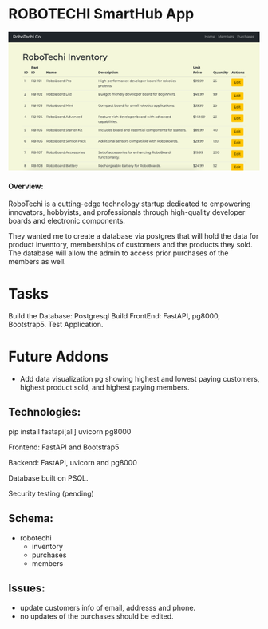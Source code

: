 # ROBOTECHI SmartHub App

<img src="screenshots/inventorypg.png"> 

#### Overview:

RoboTechi is a cutting-edge technology startup dedicated to empowering innovators, hobbyists, and professionals through high-quality developer boards and electronic components. 

They wanted me to create a database via postgres that will hold the data for product inventory, memberships of customers and the products they sold. The database will allow the admin to access prior purchases of the members as well. 


# Tasks

Build the Database: Postgresql
Build FrontEnd: FastAPI, pg8000, Bootstrap5.
Test Application.


# Future Addons
- Add data visualization pg showing highest and lowest paying customers, highest product sold, and highest paying members.


## Technologies:

pip install fastapi[all] uvicorn pg8000

Frontend: FastAPI and Bootstrap5

Backend: FastAPI, uvicorn and pg8000    

Database built on PSQL.

Security testing (pending)


## Schema:
- robotechi
    - inventory
    - purchases
    - members




## Issues:
- update customers info of email, addresss and phone. 
- no updates of the purchases should be edited.





